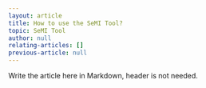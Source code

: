 ```yaml
---
layout: article
title: How to use the SeMI Tool?
topic: SeMI Tool
author: null
relating-articles: []
previous-article: null
---
```


Write the article here in Markdown, header is not needed.
